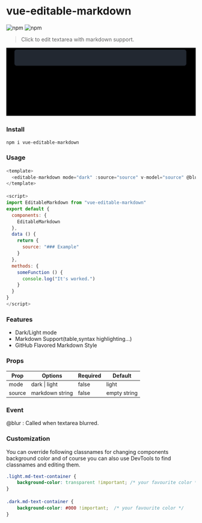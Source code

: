 # vue-editable-markdown

![npm](https://img.shields.io/npm/dw/vue-editable-markdown)
![npm](https://img.shields.io/npm/v/vue-editable-markdown)

> Click to edit textarea with markdown support.

![Example](https://raw.githubusercontent.com/yilmazcakmakci/vue-editable-markdown/master/example.gif)

### Install

```shell
npm i vue-editable-markdown
```

### Usage

```javascript
<template>
  <editable-markdown mode="dark" :source="source" v-model="source" @blur="someFunction" />
</template>

<script>
import EditableMarkdown from "vue-editable-markdown"
export default {
  components: {
    EditableMarkdown
  },
  data () {
    return {
      source: "### Example"
    }
  },
  methods: {
    someFunction () {
      console.log("It's worked.")
    }
  }
}
</script>
```

### Features
* Dark/Light mode
* Markdown Support(table,syntax highlighting...)
* GitHub Flavored Markdown Style

### Props

| Prop   	| Options         	| Required 	| Default 	|
|--------	|-----------------	|----------	|---------	|
| mode   	| dark \| light   	| false    	| light   	|
| source 	| markdown string 	| false    	| empty string  |

### Event

@blur : Called when textarea blurred.

### Customization

You can override following classnames for changing components background color and of course you can also use DevTools to find classnames and editing them.

```css
.light.md-text-container {
    background-color: transparent !important; /* your favourite color */
}

.dark.md-text-container {
    background-color: #000 !important;  /* your favourite color */
}
```

